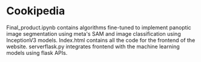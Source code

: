 # Cookipedia
Final_product.ipynb contains algorithms fine-tuned to implement panoptic image segmentation using meta's SAM and image classification using InceptionV3 models. 
Index.html contains all the code for the frontend of the website. 
serverflask.py integrates frontend with the machine learning models using flask APIs.
